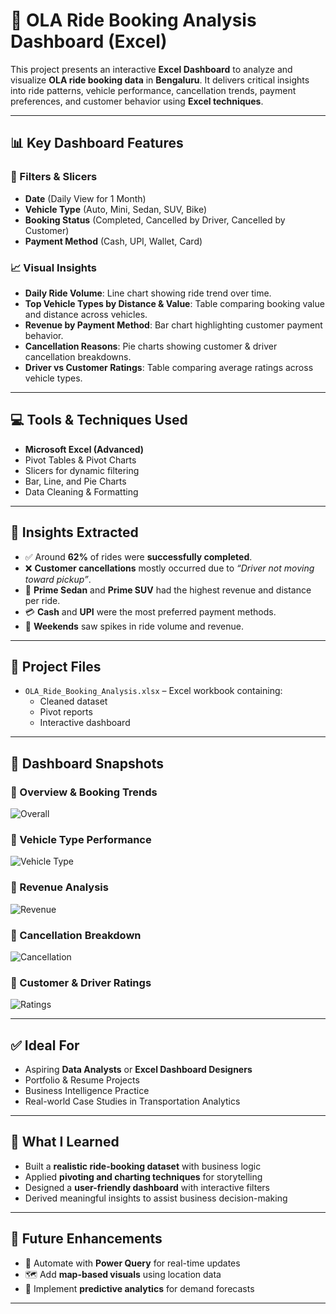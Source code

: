 # 🚖 OLA Ride Booking Analysis Dashboard (Excel)

This project presents an interactive **Excel Dashboard** to analyze and visualize **OLA ride booking data** in **Bengaluru**. It delivers critical insights into ride patterns, vehicle performance, cancellation trends, payment preferences, and customer behavior using **Excel techniques**.

---

## 📊 Key Dashboard Features

### 🎯 Filters & Slicers
- **Date** (Daily View for 1 Month)
- **Vehicle Type** (Auto, Mini, Sedan, SUV, Bike)
- **Booking Status** (Completed, Cancelled by Driver, Cancelled by Customer)
- **Payment Method** (Cash, UPI, Wallet, Card)

### 📈 Visual Insights
- **Daily Ride Volume**: Line chart showing ride trend over time.
- **Top Vehicle Types by Distance & Value**: Table comparing booking value and distance across vehicles.
- **Revenue by Payment Method**: Bar chart highlighting customer payment behavior.
- **Cancellation Reasons**: Pie charts showing customer & driver cancellation breakdowns.
- **Driver vs Customer Ratings**: Table comparing average ratings across vehicle types.

---

## 💻 Tools & Techniques Used

- **Microsoft Excel (Advanced)**
- Pivot Tables & Pivot Charts
- Slicers for dynamic filtering
- Bar, Line, and Pie Charts
- Data Cleaning & Formatting

---

## 📌 Insights Extracted

- ✅ Around **62%** of rides were **successfully completed**.
- ❌ **Customer cancellations** mostly occurred due to *“Driver not moving toward pickup”*.
- 🚗 **Prime Sedan** and **Prime SUV** had the highest revenue and distance per ride.
- 💳 **Cash** and **UPI** were the most preferred payment methods.
- 📅 **Weekends** saw spikes in ride volume and revenue.

---

## 📁 Project Files

- `OLA_Ride_Booking_Analysis.xlsx` – Excel workbook containing:
  - Cleaned dataset
  - Pivot reports
  - Interactive dashboard

---

## 📸 Dashboard Snapshots

### 🔹 Overview & Booking Trends
![Overall](./assets/Screenshot-Overall.png)

### 🔹 Vehicle Type Performance
![Vehicle Type](./assets/Screenshot-VehicleType.png)

### 🔹 Revenue Analysis
![Revenue](./assets/Screenshot-Revenue.png)

### 🔹 Cancellation Breakdown
![Cancellation](./assets/Screenshot-Cancellation.png)

### 🔹 Customer & Driver Ratings
![Ratings](./assets/Screenshot-Ratings.png)

---

## ✅ Ideal For

- Aspiring **Data Analysts** or **Excel Dashboard Designers**
- Portfolio & Resume Projects
- Business Intelligence Practice
- Real-world Case Studies in Transportation Analytics

---

## 🌟 What I Learned

- Built a **realistic ride-booking dataset** with business logic
- Applied **pivoting and charting techniques** for storytelling
- Designed a **user-friendly dashboard** with interactive filters
- Derived meaningful insights to assist business decision-making

---

## 🚀 Future Enhancements

- 🔄 Automate with **Power Query** for real-time updates
- 🗺 Add **map-based visuals** using location data
- 🤖 Implement **predictive analytics** for demand forecasts

---
